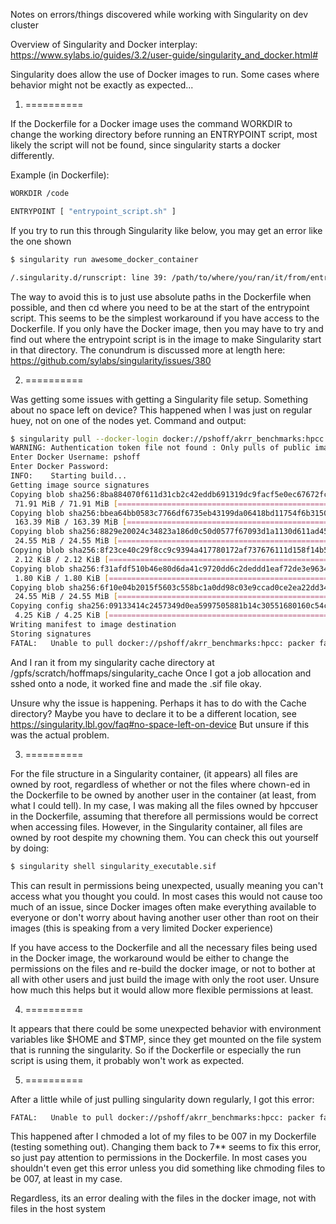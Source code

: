 Notes on errors/things discovered while working with Singularity on dev cluster

Overview of Singularity and Docker interplay: https://www.sylabs.io/guides/3.2/user-guide/singularity_and_docker.html#

Singularity does allow the use of Docker images to run.
Some cases where behavior might not be exactly as expected...

1) ==========

If the Dockerfile for a Docker image uses the command WORKDIR to change the working directory before running an ENTRYPOINT script, most likely the script will not be found, since singularity starts a docker differently.

Example (in Dockerfile):
```bash
WORKDIR /code

ENTRYPOINT [ "entrypoint_script.sh" ]
```

If you try to run this through Singularity like below, you may get an error like the one shown

```bash
$ singularity run awesome_docker_container

/.singularity.d/runscript: line 39: /path/to/where/you/ran/it/from/entrypoint_script.sh: No such file or directory

```
The way to avoid this is to just use absolute paths in the Dockerfile when possible, and then cd where you need to be at the start of the entrypoint script.
This seems to be the simplest workaround if you have access to the Dockerfile. 
If you only have the Docker image, then you may have to try and find out where the entrypoint script is in the image to make Singularity start in that directory. 
The conundrum is discussed more at length here: https://github.com/sylabs/singularity/issues/380

2) ==========

Was getting some issues with getting a Singularity file setup. Something about no space left on device? This happened when I was just on regular huey, not on one of the nodes yet.
Command and output:
```bash
$ singularity pull --docker-login docker://pshoff/akrr_benchmarks:hpcc
WARNING: Authentication token file not found : Only pulls of public images will succeed
Enter Docker Username: pshoff
Enter Docker Password: 
INFO:    Starting build...
Getting image source signatures
Copying blob sha256:8ba884070f611d31cb2c42eddb691319dc9facf5e0ec67672fcfa135181ab3df
 71.91 MiB / 71.91 MiB [====================================================] 7s
Copying blob sha256:bbea64bb0583c7766df6735eb43199da06418bd11754f6b31501602d7cf19824
 163.39 MiB / 163.39 MiB [=================================================] 15s
Copying blob sha256:8829e20024c34823a186d0c50d0577f67093d1a1130d611ad450f4986af777d6
 24.55 MiB / 24.55 MiB [====================================================] 2s
Copying blob sha256:8f23ce40c29f8cc9c9394a417780172af737676111d158f14b52416025603ae4
 2.12 KiB / 2.12 KiB [======================================================] 0s
Copying blob sha256:f31afdf510b46e80d6da41c9720dd6c2deddd1eaf72de3e9634bbc50f622d368
 1.80 KiB / 1.80 KiB [======================================================] 0s
Copying blob sha256:6f10e04b2015f5603c558bc1a0dd98c03e9ccad0ce2ea22dd3444cdb4b85015b
 24.55 MiB / 24.55 MiB [====================================================] 2s
Copying config sha256:09133414c2457349d0ea5997505881b14c30551680160c54caab2903432add6e
 4.25 KiB / 4.25 KiB [======================================================] 0s
Writing manifest to image destination
Storing signatures
FATAL:   Unable to pull docker://pshoff/akrr_benchmarks:hpcc: packer failed to pack: While unpacking tmpfs: unpack: error extracting layer: unable to copy: write /tmp/sbuild-883161459/fs/opt/intel/compilers_and_libraries_2018.3.222/linux/mpi/intel64/lib/debug_mt/libmpi.a: no space left on device
```

And I ran it from my singularity cache directory at /gpfs/scratch/hoffmaps/singularity_cache
Once I got a job allocation and sshed onto a node, it worked fine and made the .sif file okay.

Unsure why the issue is happening.
Perhaps it has to do with the Cache directory? Maybe you have to declare it to be a different location, see https://singularity.lbl.gov/faq#no-space-left-on-device 
But unsure if this was the actual problem.

3) ==========

For the file structure in a Singularity container, (it appears) all files are owned by root, regardless of whether or not the files where chown-ed in the Dockerfile to be owned by another user in the container (at least, from what I could tell). In my case, I was making all the files owned by hpccuser in the Dockerfile, assuming that therefore all permissions would be correct when accessing files. However, in the Singularity container, all files are owned by root despite my chowning them.
You can check this out yourself by doing:
```bash
$ singularity shell singularity_executable.sif
```

This can result in permissions being unexpected, usually meaning you can't access what you thought you could. In most cases this would not cause too much of an issue, since Docker images often make everything available to everyone or don't worry about having another user other than root on their images (this is speaking from a very limited Docker experience)

If you have access to the Dockerfile and all the necessary files being used in the Docker image, the workaround would be either to change the permissions on the files and re-build the docker image, or not to bother at all with other users and just build the image with only the root user. Unsure how much this helps but it would allow more flexible permissions at least.


4) ==========

It appears that there could be some unexpected behavior with environment variables like $HOME and $TMP, since they get mounted on the file system that is running the singularity. So if the Dockerfile or especially the run script is using them, it probably won't work as expected.


5) ==========

After a little while of just pulling singularity down regularly, I got this error:
```bash
FATAL:   Unable to pull docker://pshoff/akrr_benchmarks:hpcc: packer failed to pack: While unpacking tmpfs: unpack: error extracting layer: unable to delete whiteout path: lstat /tmp/sbuild-793549952/fs/usr/local/appker/inputs/hpcc/.wh..opq: permission denied
```
This happened after I chmoded a lot of my files to be 007 in my Dockerfile (testing something out). Changing them back to 7** seems to fix this error, so just pay attention to permissions in the Dockerfile. In most cases you shouldn't even get this error unless you did something like chmoding files to be 007, at least in my case. 

Regardless, its an error dealing with the files in the docker image, not with files in the host system

 


